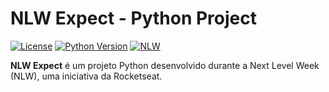 # NLW Expect - Python Project

[![License](https://img.shields.io/badge/license-MIT-blue.svg)](https://opensource.org/licenses/MIT)
[![Python Version](https://img.shields.io/badge/python-3.7%2B-blue.svg)](https://www.python.org/downloads/release)
[![NLW](https://img.shields.io/badge/NLW-Expect-orange.svg)](https://www.nextlevelweek.com/)

**NLW Expect** é um projeto Python desenvolvido durante a Next Level Week (NLW), uma iniciativa da Rocketseat.
